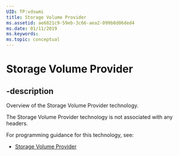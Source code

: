 ```yaml
---
UID: TP:vdswmi
title: Storage Volume Provider
ms.assetid: ae6821c9-59eb-3c66-aea2-099b0d06ded4
ms.date: 01/11/2019
ms.keywords: 
ms.topic: conceptual
---
```


# Storage Volume Provider

## -description

Overview of the Storage Volume Provider technology.

The Storage Volume Provider technology is not associated with any headers.

For programming guidance for this technology, see:
* [Storage Volume Provider](https://docs.microsoft.com/previous-versions/windows/desktop/vdswmi)

